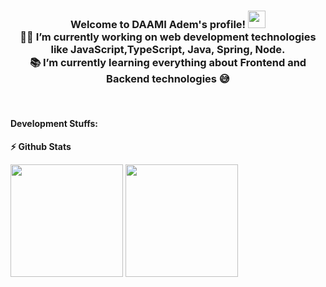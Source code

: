 <h3 align="center">
  Welcome to DAAMI Adem's profile!
    <img src="https://media.giphy.com/media/hvRJCLFzcasrR4ia7z/giphy.gif" width="28">

  <br/>
  👨‍💻 I’m currently working on web development technologies like JavaScript,TypeScript, Java, Spring, Node.
  <br/>
  📚 I’m currently learning everything about Frontend and Backend technologies 😅
  
</h3>

<br/>
<!-- Some badges are from https://github.com/Ileriayo/markdown-badges -->

#### Development Stuffs:

<b>⚡ Github Stats</b>
<p float="left">
<img height="180em" src="https://github-readme-stats.vercel.app/api?username=ademdaami&show_icons=true&hide_border=true&&count_private=true&include_all_commits=true" /> 
<img height="180em" src="https://github-readme-stats.vercel.app/api/top-langs/?username=ademdaami&show_icons=true&hide_border=true&layout=compact&langs_count=8"/>
</p>

